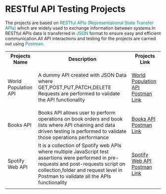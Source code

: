 # RESTful API Testing Projects
The projects are based on <span style="color:teal;">RESTful APIs (Representational State Transfer APIs)</span> which are widely used to exchange information between systems.In RESTful APIs data is transferred in <span style="color:teal;">JSON</span> format to ensure easy and efficient communication.All API interactions and testing for the projects are carried out using <span style="color:teal;"> Postman. </span>

<table>
<th>Projects Name</th>
<th>Description</th>
<th>Projects Link</th>
<tr>
<td>World Population API</td>
<td>  A dummy API created with JSON Data where GET,POST,PUT,PATCH,DELETE Requests are performed to validate the API functionality </td>
<td>

[World Population API Postman Link](https://www.postman.com/nolakkapali/nolak-s-workspace/collection/5v8floy/world-population?action=share&creator=30401768 'Visit Postman')
</td>
</tr>
<tr>
<td>Books API</td>
<td> Books API allows user to perform operations on book orders and book lists where API chaining and data driven testing is performed to validate those operations performance </td>
<td>

[Books API Postman Link](https://www.postman.com/nolakkapali/nolak-s-workspace/collection/6wqqlxq/books-api-test?action=share&creator=30401768 'Visit Postman')
</td>
</tr>
<tr>
<td>Spotify Web API</td>
<td>It is a collection of Spotify web APIs where multiple JavaScript test assertions were performed in pre-requests and post-requests script on collection,folder and request level in Postman to validate all the APIs functionality</td>
<td> 

[Spotify Web API Postman Link](https://www.postman.com/nolakkapali/nolak-s-workspace/collection/xivurzl/spotify-api?action=share&creator=30401768 'Visit Postman')
</td>
</tr>
<tr>
<td></td>
<td></td>
<td></td>
</tr>
</table>


